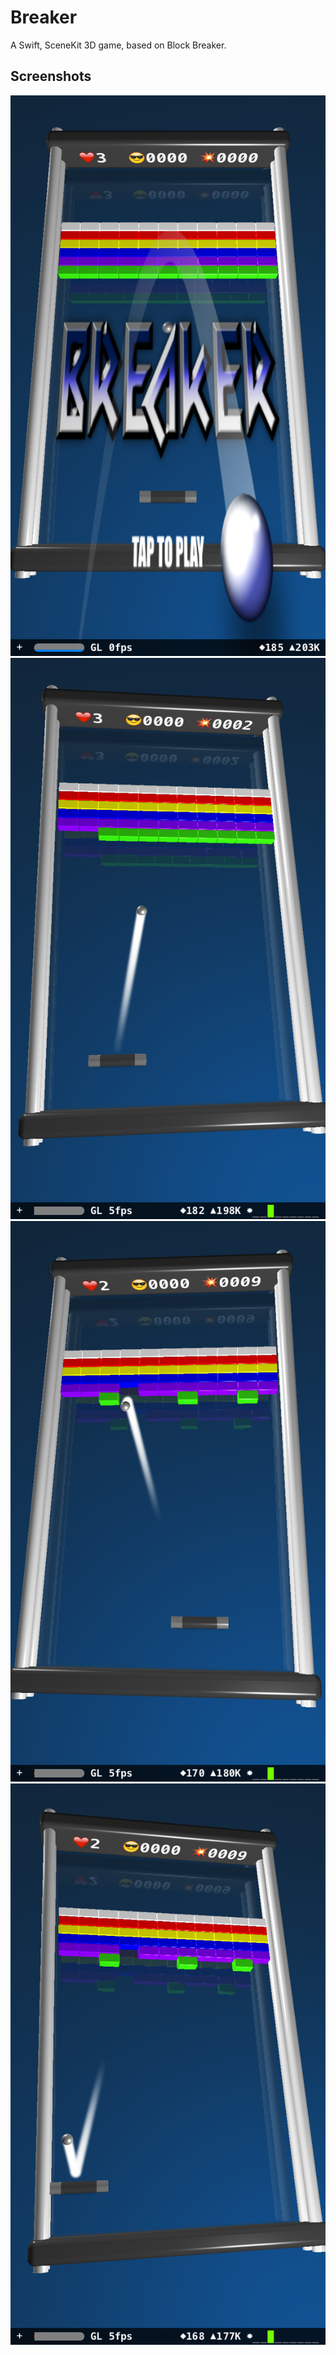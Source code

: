 # Breaker

A Swift, SceneKit 3D game, based on Block Breaker.


## Screenshots

![Screenshot 1](https://raw.githubusercontent.com/intere/breaker/master/screenshots/Screenshot1.png)
![Screenshot 2](https://raw.githubusercontent.com/intere/breaker/master/screenshots/Screenshot2.png)
![Screenshot 3](https://raw.githubusercontent.com/intere/breaker/master/screenshots/Screenshot3.png)
![Screenshot 4](https://raw.githubusercontent.com/intere/breaker/master/screenshots/Screenshot4.png)
